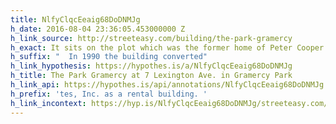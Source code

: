 ```yaml
---
title: NlfyClqcEeaig68DoDNMJg
h_date: 2016-08-04 23:36:05.453000000 Z
h_link_source: http://streeteasy.com/building/the-park-gramercy
h_exact: It sits on the plot which was the former home of Peter Cooper.
h_suffix: "  In 1990 the building converted"
h_link_hypothesis: https://hypothes.is/a/NlfyClqcEeaig68DoDNMJg
h_title: The Park Gramercy at 7 Lexington Ave. in Gramercy Park
h_link_api: https://hypothes.is/api/annotations/NlfyClqcEeaig68DoDNMJg
h_prefix: 'tes, Inc. as a rental building. '
h_link_incontext: https://hyp.is/NlfyClqcEeaig68DoDNMJg/streeteasy.com/building/the-park-gramercy
---
```


